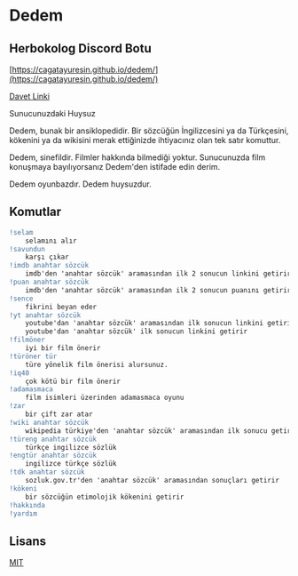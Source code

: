 # Dedem
## Herbokolog Discord Botu
[https://cagatayuresin.github.io/dedem/](https://cagatayuresin.github.io/dedem/)

[Davet Linki](https://discord.com/oauth2/authorize?client_id=783837351990263838&permissions=8&scope=bot)

Sunucunuzdaki Huysuz

Dedem, bunak bir ansiklopedidir. Bir sözcüğün İngilizcesini ya da Türkçesini, kökenini ya da wikisini merak ettiğinizde ihtiyacınız olan tek satır komuttur.

Dedem, sinefildir. Filmler hakkında bilmediği yoktur. Sunucunuzda film konuşmaya bayılıyorsanız Dedem'den istifade edin derim.

Dedem oyunbazdır. Dedem huysuzdur. 

## Komutlar

```diff
!selam
	selamını alır
!savundun
	karşı çıkar
!imdb anahtar sözcük
	imdb'den 'anahtar sözcük' aramasından ilk 2 sonucun linkini getirir
!puan anahtar sözcük
	imdb'den 'anahtar sözcük' aramasından ilk 2 sonucun puanını getirir
!sence
	fikrini beyan eder
!yt anahtar sözcük
	youtube'dan 'anahtar sözcük' aramasından ilk sonucun linkini getirir
	youtube'dan 'anahtar sözcük' ilk sonucun linkini getirir
!filmöner
	iyi bir film önerir
!türöner tür
	türe yönelik film önerisi alursunuz.
!iq40
	çok kötü bir film önerir
!adamasmaca
	film isimleri üzerinden adamasmaca oyunu
!zar
	bir çift zar atar
!wiki anahtar sözcük
	wikipedia türkiye'den 'anahtar sözcük' aramasından ilk sonucu getirir
!türeng anahtar sözcük
	türkçe ingilizce sözlük
!engtür anahtar sözcük
	ingilizce türkçe sözlük
!tdk anahtar sözcük
	sozluk.gov.tr'den 'anahtar sözcük' aramasından sonuçları getirir
!kökeni
	bir sözcüğün etimolojik kökenini getirir
!hakkında
!yardım
```

## Lisans
[MIT](https://choosealicense.com/licenses/mit/)
